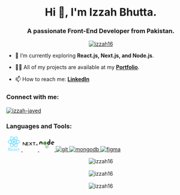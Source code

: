 <h1 align="center">Hi 👋, I'm Izzah Bhutta.</h1>
<h3 align="center">A passionate Front-End Developer from Pakistan.</h3>

<p align="center"> <a href="https://github.com/izzah16"><img src="https://github-profile-trophy.vercel.app/?username=izzah16" alt="izzah16" /></a> </p>

- 🌱 I’m currently exploring **React.js, Next.js, and Node.js**.

- 👨‍💻 All of my projects are available at my **[Portfolio](https://izzah16.github.io/Izzah.me/)**.

- 📫 How to reach me: **[LinkedIn](https://www.linkedin.com/in/izzah-javed/](https://www.linkedin.com/in/izzah-javed-a15067307/))**

<h3 align="left">Connect with me:</h3>
<p align="left">
  <a href="https://linkedin.com/in/izzah-javed" target="blank">
    <img align="center" src="https://raw.githubusercontent.com/rahuldkjain/github-profile-readme-generator/master/src/images/icons/Social/linked-in-alt.svg" alt="izzah-javed" height="30" width="40" />
  </a>
</p>

<h3 align="left">Languages and Tools:</h3>
<p align="left">
  <a href="https://reactjs.org/" target="_blank" rel="noreferrer"> <img src="https://raw.githubusercontent.com/devicons/devicon/master/icons/react/react-original-wordmark.svg" alt="react" width="40" height="40"/> </a>
  <a href="https://nextjs.org/" target="_blank" rel="noreferrer"> <img src="https://raw.githubusercontent.com/devicons/devicon/master/icons/nextjs/nextjs-original-wordmark.svg" alt="nextjs" width="40" height="40"/> </a>
  <a href="https://nodejs.org" target="_blank" rel="noreferrer"> <img src="https://raw.githubusercontent.com/devicons/devicon/master/icons/nodejs/nodejs-original-wordmark.svg" alt="nodejs" width="40" height="40"/> </a>
  <a href="https://git-scm.com/" target="_blank" rel="noreferrer"> <img src="https://www.vectorlogo.zone/logos/git-scm/git-scm-icon.svg" alt="git" width="40" height="40"/> </a>
  <a href="https://mongodb.com/" target="_blank" rel="noreferrer"> <img src="https://www.vectorlogo.zone/logos/mongodb/mongodb-icon.svg" alt="mongodb" width="40" height="40"/> </a>
  <a href="https://figma.com/" target="_blank" rel="noreferrer"> <img src="https://www.vectorlogo.zone/logos/figma/figma-icon.svg" alt="figma" width="40" height="40"/> </a>
</p>

<p align="center"><img align="center" src="https://github-readme-stats.vercel.app/api/top-langs?username=izzah16&show_icons=true&locale=en&layout=compact" alt="izzah16" /></p>

<p align="center"><img align="center" src="https://github-readme-stats.vercel.app/api?username=izzah16&show_icons=true&locale=en" alt="izzah16" /></p>

<p align="center"><img align="center" src="https://github-readme-streak-stats.herokuapp.com/?user=izzah16&" alt="izzah16" /></p>
